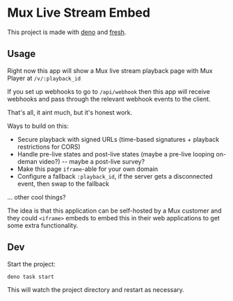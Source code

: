 # Mux Live Stream Embed

This project is made with [deno](https://deno.land/) and [fresh](https://fresh.deno.dev/).

## Usage

Right now this app will show a Mux live stream playback page with Mux Player at `/v/:playback_id`

If you set up webhooks to go to `/api/webhook` then this app will receive webhooks and pass through the relevant webhook events to the client.

That's all, it aint much, but it's honest work.

Ways to build on this:

- Secure playback with signed URLs (time-based signatures + playback restrictions for CORS)
- Handle pre-live states and post-live states (maybe a pre-live looping on-deman video?) -- maybe a post-live survey?
- Make this page `iframe`-able for your own domain
- Configure a fallback `:playback_id`, if the server gets a disconnected event, then swap to the fallback

... other cool things?

The idea is that this application can be self-hosted by a Mux customer and they could `<iframe>` embeds to embed this in their web applications to get some extra functionality.

## Dev

Start the project:

```
deno task start
```

This will watch the project directory and restart as necessary.
